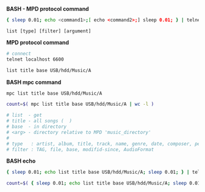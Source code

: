 **BASH - MPD protocol command**
```sh
{ sleep 0.01; echo <command1>;[ echo <command2>;] sleep 0.01; } | telnet localhost 6600
```

`list [type] [filter] [argument]`

**MPD protocol command**
```sh
# connect
telnet localhost 6600

list title base USB/hdd/Music/A
```

**BASH mpc command**
```sh
mpc list title base USB/hdd/Music/A

count=$( mpc list title base USB/hdd/Music/A | wc -l )
```
```sh
# list  - get
# title - all songs (  )
# base  - in directory
# <arg> - directory relative to MPD 'music_directory'
#
# type   : artist, album, title, track, name, genre, date, composer, performer, comment, disc, filename, or any
# filter : TAG, file, base, modifid-since, AudioFormat
```

**BASH echo**
```sh
{ sleep 0.01; echo list title base USB/hdd/Music/A; sleep 0.01; } | telnet localhost 6600

count=$( { sleep 0.01; echo list title base USB/hdd/Music/A; sleep 0.01; } | telnet localhost 6600 | wc -l )
```
